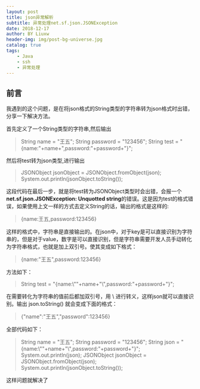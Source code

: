 ```yaml
---
layout: post
title: json异常解析
subtitle: 异常处理net.sf.json.JSONException
date: 2018-12-17
author: BY Liuxw 
header-img: img/post-bg-universe.jpg
catalog: true
tags:
    - Java
    - ssh
    - 异常处理    
---
```



## 前言

我遇到的这个问题，是在将json格式的String类型的字符串转为json格式时出错，分享一下解决方法。

首先定义了一个String类型的字符串,然后输出


>String name = "王五";
>String password = "123456";
>String test = "{name:"+name+",password:"+password+"}"; 


然后将test转为json类型,进行输出


>JSONObject jsonObject = JSONObject.fromObject(json);
>System.out.println(jsonObject.toString());


这段代码在最后一步，就是将test转为JSONObject类型时会出错，会报一个**net.sf.json.JSONException: Unquotted string**的错误。这是因为test的格式错误，如果使用上文一样的方式去定义String的话，输出的格式是这样的:


>{name:王五,password:123456}


这样的格式中，字符串是直接输出的。在json中，对于key是可以直接识别为字符串的，但是对于value，数字是可以直接识别，但是字符串需要开发人员手动转化为字符串格式，也就是加上双引号。使其变成如下格式：


>{name:"王五",password:123456}


方法如下：


>String test = "{name:\\""+name+"\\",password:"+password+"}"; 


在需要转化为字符串的值前后都加双引号，用 \ 进行转义，这样json就可以直接识别。输出 json.toString() 就会变成下面的格式：


>{"name":"王五","password":123456}

全部代码如下：


>String name = "王五";
>String password = "123456";
>String json = "{name:\\""+name+"\\",password:"+password+"}"; 
>System.out.println(json);
>JSONObject jsonObject = JSONObject.fromObject(json);
>System.out.println(jsonObject.toString());

这样问题就解决了
